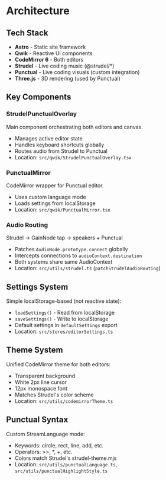 # Architecture

## Tech Stack
- **Astro** - Static site framework
- **Qwik** - Reactive UI components
- **CodeMirror 6** - Both editors
- **Strudel** - Live coding music (@strudel/*)
- **Punctual** - Live coding visuals (custom integration)
- **Three.js** - 3D rendering (used by Punctual)

## Key Components

### StrudelPunctualOverlay
Main component orchestrating both editors and canvas.
- Manages active editor state
- Handles keyboard shortcuts globally
- Routes audio from Strudel to Punctual
- Location: `src/qwik/StrudelPunctualOverlay.tsx`

### PunctualMirror
CodeMirror wrapper for Punctual editor.
- Uses custom language mode
- Loads settings from localStorage
- Location: `src/qwik/PunctualMirror.tsx`

### Audio Routing
Strudel → GainNode tap → speakers + Punctual
- Patches `AudioNode.prototype.connect` globally
- Intercepts connections to `audioContext.destination`
- Both systems share same AudioContext
- Location: `src/utils/strudel.ts` (`patchStrudelAudioRouting`)

## Settings System
Simple localStorage-based (not reactive state):
- `loadSettings()` - Read from localStorage
- `saveSettings()` - Write to localStorage
- Default settings in `defaultSettings` export
- Location: `src/stores/editorSettings.ts`

## Theme System
Unified CodeMirror theme for both editors:
- Transparent background
- White 2px line cursor
- 12px monospace font
- Matches Strudel's color scheme
- Location: `src/utils/codemirrorTheme.ts`

## Punctual Syntax
Custom StreamLanguage mode:
- Keywords: circle, rect, line, add, etc.
- Operators: >>, *, +, etc.
- Colors match Strudel's strudel-theme.mjs
- Location: `src/utils/punctualLanguage.ts`, `src/utils/punctualHighlightStyle.ts`

